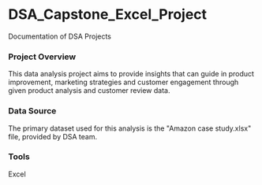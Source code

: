 # DSA_Capstone_Excel_Project
Documentation of DSA Projects

### Project Overview

This data analysis project aims to provide insights that can guide in product improvement, marketing strategies and customer engagement through given product analysis and customer review data.

### Data Source

The primary dataset used for this analysis is the "Amazon case study.xlsx" file, provided by DSA team.

### Tools

Excel 
